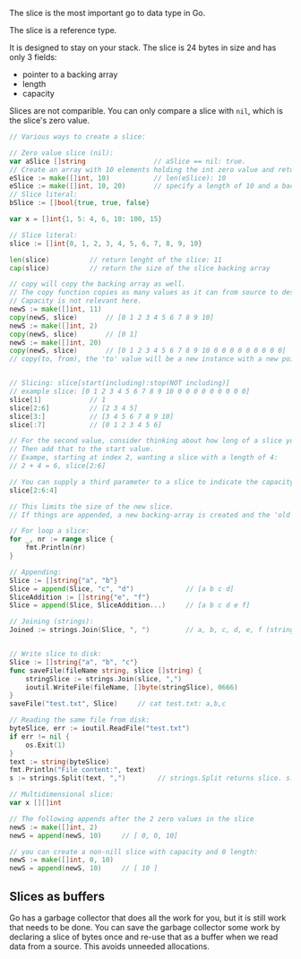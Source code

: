 The slice is the most important go to data type in Go.

The slice is a reference type.

It is designed to stay on your stack. The slice is 24 bytes in size and has only 3 fields:
- pointer to a backing array
- length
- capacity

Slices are not comparible. You can only compare a slice with `nil`, which is the slice's zero value.

```go
// Various ways to create a slice:

// Zero value slice (nil):
var aSlice []string                 // aSlice == nil: true.
// Create an array with 10 elements holding the int zero value and return the slice for it:
eSlice := make([]int, 10)           // len(eSlice): 10
eSlice := make([]int, 10, 20)		// specify a length of 10 and a backing array of 20
// Slice literal:
bSlice := []bool{true, true, false}    

var x = []int{1, 5: 4, 6, 10: 100, 15}

// Slice literal:
slice := []int{0, 1, 2, 3, 4, 5, 6, 7, 8, 9, 10}

len(slice)          // return lenght of the slice: 11
cap(slice)          // return the size of the slice backing array

// copy will copy the backing array as well.
// The copy function copies as many values as it can from source to destination, limited by whichever slice's length is smaller.
// Capacity is not relevant here.
newS := make([]int, 11)
copy(newS, slice)       // [0 1 2 3 4 5 6 7 8 9 10]            
newS := make([]int, 2)
copy(newS, slice)       // [0 1]
newS := make([]int, 20)         
copy(newS, slice)       // [0 1 2 3 4 5 6 7 8 9 10 0 0 0 0 0 0 0 0 0]  
// copy(to, from), the 'to' value will be a new instance with a new pointer: 


// Slicing: slice[start(including):stop(NOT including)]
// example slice: [0 1 2 3 4 5 6 7 8 9 10 0 0 0 0 0 0 0 0 0]
slice[1]            // 1
slice[2:6]          // [2 3 4 5]
slice[3:]           // [3 4 5 6 7 8 9 10]
slice[:7]           // [0 1 2 3 4 5 6]

// For the second value, consider thinking about how long of a slice you would like.
// Then add that to the start value.
// Exampe, starting at index 2, wanting a slice with a length of 4:
// 2 + 4 = 6, slice[2:6]

// You can supply a third parameter to a slice to indicate the capacity:
slice[2:6:4]

// This limits the size of the new slice. 
// If things are appended, a new backing-array is created and the 'old' slice is left intact.

// For loop a slice:
for _, nr := range slice {
	fmt.Println(nr)
}

// Appending:
Slice := []string{"a", "b"}
Slice = append(Slice, "c", "d")             // [a b c d]
SliceAddition := []string{"e", "f"}     
Slice = append(Slice, SliceAddition...)     // [a b c d e f]

// Joining (strings):
Joined := strings.Join(Slice, ", ")         // a, b, c, d, e, f (string)


// Write slice to disk:
Slice := []string{"a", "b", "c"}
func saveFile(fileName string, slice []string) {
	stringSlice := strings.Join(slice, ",")
	ioutil.WriteFile(fileName, []byte(stringSlice), 0666)
}
saveFile("test.txt", Slice)     // cat test.txt: a,b,c

// Reading the same file from disk:
byteSlice, err := ioutil.ReadFile("test.txt")
if err != nil {
	os.Exit(1)
}
text := string(byteSlice)
fmt.Println("File content:", text)
s := strings.Split(text, ",")        // strings.Split returns slice. s: []string

// Multidimensional slice:
var x [][]int

// The following appends after the 2 zero values in the slice
newS := make([]int, 2)
newS = append(newS, 10)		// [ 0, 0, 10]

// you can create a non-nill slice with capacity and 0 length:
newS := make([]int, 0, 10)
newS = append(newS, 10)		// [ 10 ]
```



## Slices as buffers

Go has a garbage collector that does all the work for you, but it is still work that needs to be done. You can save the garbage collector some work by declaring a slice of bytes once and re-use that as a buffer when we read data from a source. This avoids unneeded allocations.